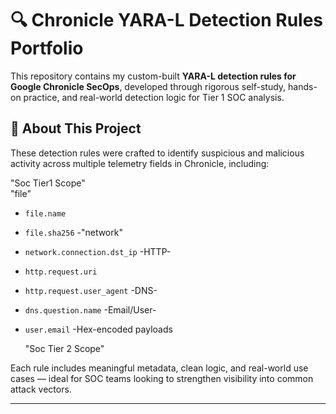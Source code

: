 # 🔍 Chronicle YARA-L Detection Rules Portfolio

This repository contains my custom-built **YARA-L detection rules for Google Chronicle SecOps**, developed through rigorous self-study, hands-on practice, and real-world detection logic for Tier 1 SOC analysis.

## 📌 About This Project

These detection rules were crafted to identify suspicious and malicious activity across multiple telemetry fields in Chronicle, including:
 
  "Soc Tier1 Scope"     
"file"
- `file.name`
- `file.sha256`
-"network"
- `network.connection.dst_ip`
-HTTP-
- `http.request.uri`
- `http.request.user_agent`
-DNS-
- `dns.question.name`
-Email/User-
- `user.email`
-Hex-encoded payloads

  "Soc Tier 2 Scope"

Each rule includes meaningful metadata, clean logic, and real-world use cases — ideal for SOC teams looking to strengthen visibility into common attack vectors.

---
